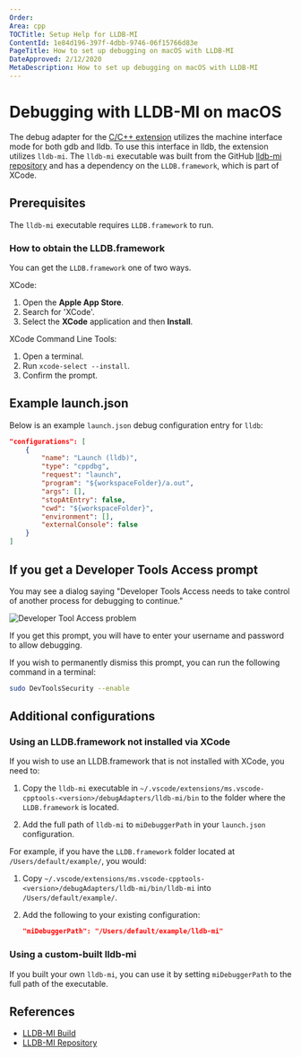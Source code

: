```yaml
---
Order:
Area: cpp
TOCTitle: Setup Help for LLDB-MI
ContentId: 1e84d196-397f-4dbb-9746-06f15766d83e
PageTitle: How to set up debugging on macOS with LLDB-MI
DateApproved: 2/12/2020
MetaDescription: How to set up debugging on macOS with LLDB-MI
---
```


# Debugging with LLDB-MI on macOS

The debug adapter for the [C/C++ extension](https://marketplace.visualstudio.com/items?itemName=ms-vscode.cpptools) utilizes the machine interface mode for both gdb and lldb. To use this interface in lldb, the extension utilizes `lldb-mi`. The `lldb-mi` executable was built from the GitHub [lldb-mi repository](https://github.com/lldb-tools/lldb-mi) and has a dependency on the `LLDB.framework`, which is part of XCode.

## Prerequisites

The `lldb-mi` executable requires `LLDB.framework` to run.

### How to obtain the LLDB.framework

You can get the `LLDB.framework` one of two ways.

XCode:

1.  Open the **Apple App Store**.
2.  Search for 'XCode'.
3.  Select the **XCode** application and then **Install**.

XCode Command Line Tools:

1.  Open a terminal.
2.  Run `xcode-select --install`.
3.  Confirm the prompt.

## Example launch.json

Below is an example `launch.json` debug configuration entry for `lldb`:

```json
"configurations": [
    {
        "name": "Launch (lldb)",
        "type": "cppdbg",
        "request": "launch",
        "program": "${workspaceFolder}/a.out",
        "args": [],
        "stopAtEntry": false,
        "cwd": "${workspaceFolder}",
        "environment": [],
        "externalConsole": false
    }
]
```

## If you get a Developer Tools Access prompt

You may see a dialog saying "Developer Tools Access needs to take control of another process for debugging to continue."

![Developer Tool Access problem](images/debugger/DeveloperToolsAccess.png)

If you get this prompt, you will have to enter your username and password to allow debugging.

If you wish to permanently dismiss this prompt, you can run the following command in a terminal:

```bash
sudo DevToolsSecurity --enable
```

## Additional configurations

### Using an LLDB.framework not installed via XCode

If you wish to use an LLDB.framework that is not installed with XCode, you need to:

1. Copy the `lldb-mi` executable in `~/.vscode/extensions/ms.vscode-cpptools-<version>/debugAdapters/lldb-mi/bin` to the folder where the `LLDB.framework` is located.

2. Add the full path of `lldb-mi` to `miDebuggerPath` in your `launch.json` configuration.

For example, if you have the `LLDB.framework` folder located at `/Users/default/example/`, you would:

1. Copy `~/.vscode/extensions/ms.vscode-cpptools-<version>/debugAdapters/lldb-mi/bin/lldb-mi` into `/Users/default/example/`.

2. Add the following to your existing configuration:

   ```json
   "miDebuggerPath": "/Users/default/example/lldb-mi"
   ```

### Using a custom-built lldb-mi

If you built your own `lldb-mi`, you can use it by setting `miDebuggerPath` to the full path of the executable.

## References

- [LLDB-MI Build](https://dev.azure.com/ms/vscode-cpptools/_build?definitionId=313)
- [LLDB-MI Repository](https://github.com/lldb-tools/lldb-mi)
